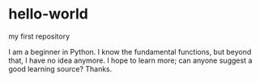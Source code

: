 # hello-world
my first repository 

I am a beginner in Python. I know the fundamental functions, but beyond that, I have no idea anymore.
I hope to learn more; can anyone suggest a good learning source? Thanks.

